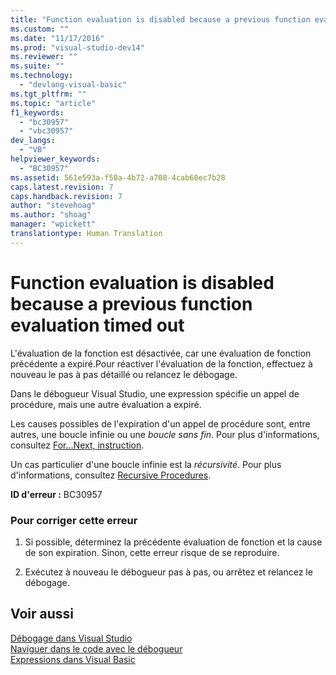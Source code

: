 ```yaml
---
title: "Function evaluation is disabled because a previous function evaluation timed out | Microsoft Docs"
ms.custom: ""
ms.date: "11/17/2016"
ms.prod: "visual-studio-dev14"
ms.reviewer: ""
ms.suite: ""
ms.technology: 
  - "devlang-visual-basic"
ms.tgt_pltfrm: ""
ms.topic: "article"
f1_keywords: 
  - "bc30957"
  - "vbc30957"
dev_langs: 
  - "VB"
helpviewer_keywords: 
  - "BC30957"
ms.assetid: 561e593a-f50a-4b72-a708-4cab60ec7b28
caps.latest.revision: 7
caps.handback.revision: 7
author: "stevehoag"
ms.author: "shoag"
manager: "wpickett"
translationtype: Human Translation
---
```

# Function evaluation is disabled because a previous function evaluation timed out
L'évaluation de la fonction est désactivée, car une évaluation de fonction précédente a expiré.Pour réactiver l'évaluation de la fonction, effectuez à nouveau le pas à pas détaillé ou relancez le débogage.  
  
 Dans le débogueur Visual Studio, une expression spécifie un appel de procédure, mais une autre évaluation a expiré.  
  
 Les causes possibles de l'expiration d'un appel de procédure sont, entre autres, une boucle infinie ou une *boucle sans fin*.  Pour plus d'informations, consultez [For...Next, instruction](../../../visual-basic/language-reference/statements/for-next-statement.md).  
  
 Un cas particulier d'une boucle infinie est la *récursivité*.  Pour plus d'informations, consultez [Recursive Procedures](../../../visual-basic/programming-guide/language-features/procedures/recursive-procedures.md).  
  
 **ID d'erreur :** BC30957  
  
### Pour corriger cette erreur  
  
1.  Si possible, déterminez la précédente évaluation de fonction et la cause de son expiration.  Sinon, cette erreur risque de se reproduire.  
  
2.  Exécutez à nouveau le débogueur pas à pas, ou arrêtez et relancez le débogage.  
  
## Voir aussi  
 [Débogage dans Visual Studio](/visual-studio/debugger/debugging-in-visual-studio)   
 [Naviguer dans le code avec le débogueur](/visual-studio/debugger/navigating-through-code-with-the-debugger)   
 [Expressions dans Visual Basic](../Topic/Expressions%20in%20Visual%20Basic.md)
